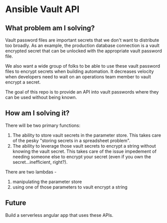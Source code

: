 # Ansible Vault API

## What problem am I solving?

Vault password files are important secrets that we don't want to distribute too broadly. As an example,
the production database connection is a vault encrypted secret that can be unlocked with the
appropriate vault password file.

We also want a wide group of folks to be able to use these vault password files to encrypt secrets when building automation.
It decreases velocity when developers need to wait on an operations team member to vault encrypt a secret.

The goal of this repo is to provide an API into vault passwords where they can be used without being known.

## How am I solving it?

There will be two primary functions:

1. The ability to store vault secrets in the parameter store. This takes care of the pesky "storing secrets in a spreadsheet problem".
2. The ability to leverage those vault secrets to encrypt a string without knowing the vault secret. This takes care of the issue impedement of needing someone else to encrypt your secret (even if you own the secret...inefficient, right?).

There are two lambdas -

1. manipulating the parameter store
2. using one of those parameters to vault encrypt a string

## Future

Build a serverless angular app that uses these APIs. 
